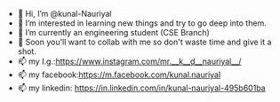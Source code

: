 - 👋 Hi, I’m @kunal-Nauriyal
- 👀 I’m interested in learning new things and try to go deep into them.
- 🌱 I’m currently an engineering student (CSE Branch)
- 💞️ Soon you'll want to collab with me so don't waste time and give it a shot.
- 📫 my I.g.:https://www.instagram.com/mr.__k__d__nauriyal__/
- 📫 my facebook:https://m.facebook.com/kunal.nauriyal
- 📫 my linkedin: https://in.linkedin.com/in/kunal-nauriyal-495b601ba
<!---
kunal-Nauriyal/kunal-Nauriyal is a ✨ special ✨ repository because its `README.md` (this file) appears on your GitHub profile.
You can click the Preview link to take a look at your changes.
--->
